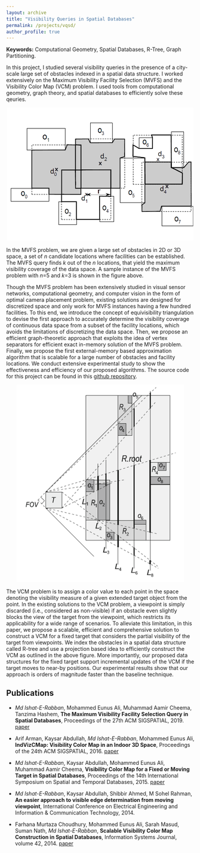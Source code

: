 ```yaml
---
layout: archive
title: "Visibility Queries in Spatial Databases"
permalink: /projects/vqsd/
author_profile: true
---
```


**Keywords:** Computational Geometry, Spatial Databases, R-Tree, Graph Partitioning.

In this project, I studied several visibility queries in the presence of a city-scale large set of obstacles indexed in a spatial data structure. I worked extensively on the Maximum Visibility Facility Selection (MVFS) and the Visibility Color Map (VCM) problem. I used tools from computational geometry, graph theory, and spatial databases to efficiently solve these qeuries. 

<p align="center">
  <img src="/images/mvfs.png" width="500"/>
</p> 

In the MVFS problem, we are given a large set of obstacles in 2D or 3D space, a set of *n* candidate locations where facilities can be established. The MVFS query finds *k* out of the *n* locations, that yield the maximum visibility coverage of the data space. A sample instance of the MVFS problem with *n*=5 and *k*=3 is shown in the figure above. 

Though the MVFS problem has been extensively studied in visual sensor networks, computational geometry, and computer vision in the form of optimal camera placement problem, existing solutions are designed for discretized space and only work for MVFS instances having a few hundred facilities. To this end, we introduce the concept of equivisibility triangulation to devise the first approach to accurately determine the visibility coverage of continuous data space from a subset of the facility locations, which avoids the limitations of discretizing the data space. Then, we propose an efficient graph-theoretic approach that exploits the idea of vertex separators for efficient exact in-memory solution of the MVFS problem. Finally, we propose the first external-memory based approximation algorithm that is scalable for a large number of obstacles and facility locations. We conduct extensive experimental study to show the effectiveness and efficiency of our proposed algorithms. The source code for this project can be found in this [github repository](https://github.com/ieranik/mvfs).

<p align="center">
  <img src="/images/vcm.png" width="450" />
</p> 

The VCM problem is to assign a color value to each point in the space denoting the visibility measure of a given extended target object from the point. In the existing solutions to the VCM problem, a viewpoint is simply discarded (i.e., considered as non-visible) if an obstacle even slightly blocks the view of the target from the viewpoint, which restricts its applicability for a wide range of scenarios. To alleviate this limitation, in this paper, we propose a scalable, efficient and comprehensive solution to construct a VCM for a fixed target that considers the partial visibility of the target from viewpoints. We index the obstacles in a spatial data structure called R-tree and use a projection based idea to efficiently construct the VCM as outlined in the above figure. More importantly, our proposed data structures for the fixed target support incremental updates of the VCM if the target moves to near-by positions. Our experimental results show that our approach is orders of magnitude faster than the baseline technique.



Publications
----

- *Md Ishat-E-Rabban*, Mohammed Eunus Ali, Muhammad Aamir Cheema, Tanzima Hashem, **The Maximum Visibility Facility Selection Query in Spatial Databases**, Proceedings of the 27th ACM SIGSPATIAL, 2019.
[paper](https://ieranik.github.io/files/mvfs.pdf)

- Arif Arman, Kaysar Abdullah, *Md Ishat-E-Rabban*, Mohammed Eunus Ali, **IndVizCMap: Visibility Color Map in an Indoor 3D Space**, Proceedings of the 24th ACM SIGSPATIAL, 2016.
[paper](https://ieranik.github.io/files/indvizcmap.pdf)

- *Md Ishat-E-Rabban*, Kaysar Abdullah, Mohammed Eunus Ali, Muhammad Aamir Cheema, **Visibility Color Map for a Fixed or Moving Target in Spatial Databases**, Proceedings of the 14th International Symposium on Spatial and Temporal Databases, 2015.
[paper](https://ieranik.github.io/files/mvcm.pdf)

- *Md Ishat-E-Rabban*, Kaysar Abdullah, Shibbir Ahmed, M Sohel Rahman, **An easier approach to visible edge determination from moving viewpoint**, International Conference on Electrical Engineering and Information & Communication Technology, 2014.

- Farhana Murtaza Choudhury, Mohammed Eunus Ali, Sarah Masud, Suman Nath, *Md Ishat-E-Rabban*, **Scalable Visibility Color Map Construction in Spatial Databases**, Information Systems Journal, volume 42, 2014.
[paper](https://ieranik.github.io/files/vcm.pdf)



